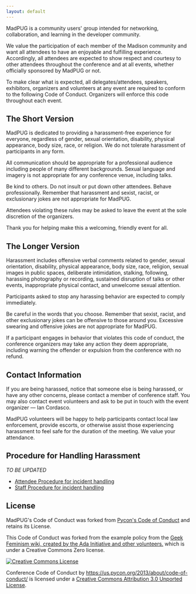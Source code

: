 ```yaml
---
layout: default
---
```


MadPUG is a community users' group intended for networking, collaboration, and 
learning in the developer community.

We value the participation of each member of the Madison community and want 
all attendees to have an enjoyable and fulfilling experience. Accordingly, all 
attendees are expected to show respect and courtesy to other attendees 
throughout the conference and at all events, whether officially sponsored by 
MadPUG or not.

To make clear what is expected, all delegates/attendees, speakers, exhibitors, 
organizers and volunteers at any event are required to conform to the 
following Code of Conduct. Organizers will enforce this code throughout each 
event.

The Short Version
-----------------

MadPUG is dedicated to providing a harassment-free experience for everyone, 
regardless of gender, sexual orientation, disability, physical appearance, 
body size, race, or religion. We do not tolerate harassment of participants in 
any form.

All communication should be appropriate for a professional audience including 
people of many different backgrounds. Sexual language and imagery is not 
appropriate for any conference venue, including talks.

Be kind to others. Do not insult or put down other attendees. Behave 
professionally. Remember that harassment and sexist, racist, or exclusionary 
jokes are not appropriate for MadPUG.

Attendees violating these rules may be asked to leave the event at the sole 
discretion of the organizers.

Thank you for helping make this a welcoming, friendly event for all.

The Longer Version
------------------

Harassment includes offensive verbal comments related to gender, sexual 
orientation, disability, physical appearance, body size, race, religion, 
sexual images in public spaces, deliberate intimidation, stalking, following, 
harassing photography or recording, sustained disruption of talks or other 
events, inappropriate physical contact, and unwelcome sexual attention.

Participants asked to stop any harassing behavior are expected to comply 
immediately.

Be careful in the words that you choose. Remember that sexist, racist, and 
other exclusionary jokes can be offensive to those around you. Excessive 
swearing and offensive jokes are not appropriate for MadPUG.

If a participant engages in behavior that violates this code of conduct, the 
conference organizers may take any action they deem appropriate, including 
warning the offender or expulsion from the conference with no refund.

Contact Information
-------------------

If you are being harassed, notice that someone else is being harassed, or have 
any other concerns, please contact a member of conference staff. You may also 
contact event volunteers and ask to be put in touch with the event organizer 
&mdash; Ian Cordasco.

MadPUG volunteers will be happy to help participants contact local law 
enforcement, provide escorts, or otherwise assist those experiencing 
harassment to feel safe for the duration of the meeting. We value your 
attendance.

Procedure for Handling Harassment
---------------------------------

*TO BE UPDATED*

- [Attendee Procedure for incident handling][attendee]
- [Staff Procedure for incident handling][staff]

License
-------

MadPUG's Code of Conduct was forked from [Pycon's Code of Conduct][pycon-coc] 
and retains its License.

This Code of Conduct was forked from the example policy from the [Geek 
Feminism wiki, created by the Ada Initiative and other volunteers.][geek_fem]
 which is under a Creative Commons Zero license.

<a rel="license" href="http://creativecommons.org/licenses/by/3.0/">
<img
    alt="Creative Commons License"
    style="border-width:0" 
    src="http://i.creativecommons.org/l/by/3.0/88x31.png" />
</a>

<br />

<span xmlns:dct="http://purl.org/dc/terms/"
    href="http://purl.org/dc/dcmitype/Text" property="dct:title" 
    rel="dct:type">
    Conference Code of Conduct
</span> by <a xmlns:cc="http://creativecommons.org/ns#"
    href="https://us.pycon.org/2013/about/code-of-conduct/"
    property="cc:attributionName" rel="cc:attributionURL">
https://us.pycon.org/2013/about/code-of-conduct/</a> is licensed under a
<a rel="license" href="http://creativecommons.org/licenses/by/3.0/">
Creative Commons Attribution 3.0 Unported License</a>.

[geek_fem]: http://geekfeminism.wikia.com/wiki/Conference_anti-harassment/Policy
[pycon-coc]: https://github.com/python/pycon-code-of-conduct
[attendee]: /2013/about/code-of-conduct/harassment-incidents/
[staff]: https://us.pycon.org/2013/about/code-of-conduct/harassment-incidents-staff/

<!-- vim: set ft=markdown -->
